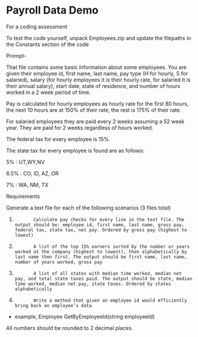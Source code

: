 # Payroll Data Demo
For a coding assessment

To test the code yourself, unpack Employees.zip and update the filepaths in the Constants section of the code

Prompt-

That file contains some basic information about some employees. You are given their employee id, first name, last name, pay type (H for hourly, S for salaried), salary (for hourly employees it is their hourly rate, for salaried it is their annual salary), start date, state of residence, and number of hours worked in a 2 week period of time.

 Pay is calculated for hourly employees as hourly rate for the first 80 hours, the next 10 hours are at 150% of their rate, the rest is 175% of their rate.

 For salaried employees they are paid every 2 weeks assuming a 52 week year. They are paid for 2 weeks regardless of hours worked.

The federal tax for every employee is 15%.

The state tax for every employee is found are as follows:

5%          : UT,WY,NV

6.5%      : CO, ID, AZ, OR

7%          : WA, NM, TX

 Requirements

Generate a text file for each of the following scenarios (3 files total)

1.            Calculate pay checks for every line in the text file. The output should be: employee id, first name, last name, gross pay, federal tax, state tax, net pay. Ordered by gross pay (highest to lowest)

2.            A list of the top 15% earners sorted by the number or years worked at the company (highest to lowest), then alphabetically by last name then first. The output should be first name, last name, number of years worked, gross pay

3.            A list of all states with median time worked, median net pay, and total state taxes paid. The output should be state, median time worked, median net pay, state taxes. Ordered by states alphabetically

 4.            Write a method that given an employee id would efficiently bring back an employee’s data 

* example, Employee GetByEmployeeId(string employeeId)

 All numbers should be rounded to 2 decimal places.

